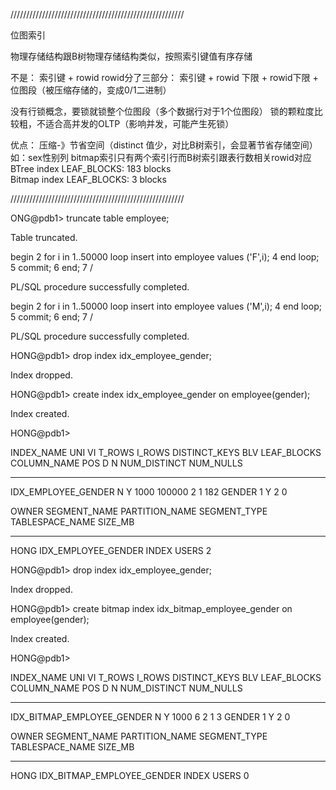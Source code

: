 ///////////////////////////////////////////////////////

位图索引

物理存储结构跟B树物理存储结构类似，按照索引键值有序存储

不是： 索引键 + rowid
rowid分了三部分： 索引键 + rowid 下限 + rowid下限 + 位图段（被压缩存储的，变成0/1二进制）

没有行锁概念，要锁就锁整个位图段（多个数据行对于1个位图段）
锁的颗粒度比较粗，不适合高并发的OLTP（影响并发，可能产生死锁）

优点：
压缩-》节省空间（distinct 值少，对比B树索引，会显著节省存储空间）如：sex性别列 bitmap索引只有两个索引行而B树索引跟表行数相关rowid对应
BTree index LEAF_BLOCKS: 183 blocks   
Bitmap index LEAF_BLOCKS: 3 blocks    

///////////////////////////////////////////////////////



ONG@pdb1> truncate table employee;

Table truncated.

begin
  2  for i in 1..50000 loop
insert into employee values ('F',i);
  4  end loop;
  5  commit;
  6  end;
  7  /

PL/SQL procedure successfully completed.

begin
  2  for i in 1..50000 loop
insert into employee values ('M',i);
  4  end loop;
  5  commit;
  6  end;
  7  /

PL/SQL procedure successfully completed.

HONG@pdb1> drop index idx_employee_gender;

Index dropped.

HONG@pdb1> create index idx_employee_gender on employee(gender);

Index created.

HONG@pdb1>

INDEX_NAME		       UNI VI	  T_ROWS     I_ROWS DISTINCT_KEYS  BLV LEAF_BLOCKS COLUMN_NAME		POS D N NUM_DISTINCT  NUM_NULLS
------------------------------ --- -- ---------- ---------- ------------- ---- ----------- -------------------- --- - - ------------ ----------
IDX_EMPLOYEE_GENDER	       N   Y	    1000     100000		2    1	       182 GENDER		  1   Y 	   2	      0

OWNER		SEGMENT_NAME		       PARTITION_NAME	    SEGMENT_TYPE       TABLESPACE_NAME	       SIZE_MB
--------------- ------------------------------ -------------------- ------------------ -------------------- ----------
HONG		IDX_EMPLOYEE_GENDER				    INDEX	       USERS			     2


HONG@pdb1> drop index idx_employee_gender;

Index dropped.

HONG@pdb1> create bitmap index idx_bitmap_employee_gender on employee(gender);

Index created.

HONG@pdb1>

INDEX_NAME		       UNI VI	  T_ROWS     I_ROWS DISTINCT_KEYS  BLV LEAF_BLOCKS COLUMN_NAME		POS D N NUM_DISTINCT  NUM_NULLS
------------------------------ --- -- ---------- ---------- ------------- ---- ----------- -------------------- --- - - ------------ ----------
IDX_BITMAP_EMPLOYEE_GENDER     N   Y	    1000	  6		2    1		 3 GENDER		  1   Y 	   2	      0

OWNER		SEGMENT_NAME		       PARTITION_NAME	    SEGMENT_TYPE       TABLESPACE_NAME	       SIZE_MB
--------------- ------------------------------ -------------------- ------------------ -------------------- ----------
HONG		IDX_BITMAP_EMPLOYEE_GENDER			    INDEX	       USERS			     0

